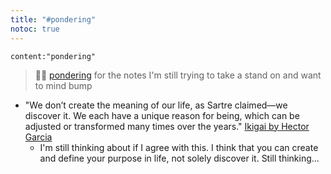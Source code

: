 ```yaml
---
title: "#pondering"
notoc: true
---
```


```query
content:"pondering"
```

> 🙇‍♀️ [pondering](notes/por/pondering.md) for the notes I'm still trying to take a stand on and want to mind bump

- "We don’t create the meaning of our life, as Sartre claimed—we discover it. We each have a unique reason for being, which can be adjusted or transformed many times over the years." [Ikigai by Hector Garcia](notes/sources/books/ikigai)
	- I'm still thinking about if I agree with this. I think that you can create and define your purpose in life, not solely discover it. Still thinking...